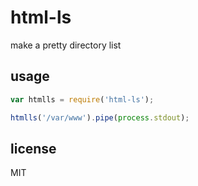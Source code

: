 html-ls
===

make a pretty directory list

## usage

````js
var htmlls = require('html-ls');

htmlls('/var/www').pipe(process.stdout);
````

## license

MIT
